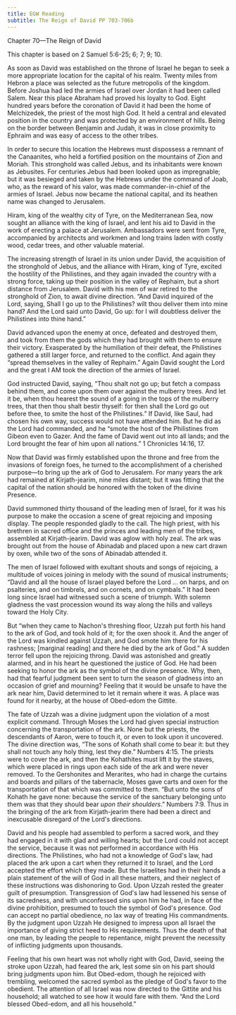 ```yaml
---
title: EGW Reading
subtitle: The Reign of David PP 703-706b
---
```


Chapter 70—The Reign of David

This chapter is based on 2 Samuel 5:6-25; 6; 7; 9; 10.

As soon as David was established on the throne of Israel he began to seek a more appropriate location for the capital of his realm. Twenty miles from Hebron a place was selected as the future metropolis of the kingdom. Before Joshua had led the armies of Israel over Jordan it had been called Salem. Near this place Abraham had proved his loyalty to God. Eight hundred years before the coronation of David it had been the home of Melchizedek, the priest of the most high God. It held a central and elevated position in the country and was protected by an environment of hills. Being on the border between Benjamin and Judah, it was in close proximity to Ephraim and was easy of access to the other tribes.

In order to secure this location the Hebrews must dispossess a remnant of the Canaanites, who held a fortified position on the mountains of Zion and Moriah. This stronghold was called Jebus, and its inhabitants were known as Jebusites. For centuries Jebus had been looked upon as impregnable; but it was besieged and taken by the Hebrews under the command of Joab, who, as the reward of his valor, was made commander-in-chief of the armies of Israel. Jebus now became the national capital, and its heathen name was changed to Jerusalem.

Hiram, king of the wealthy city of Tyre, on the Mediterranean Sea, now sought an alliance with the king of Israel, and lent his aid to David in the work of erecting a palace at Jerusalem. Ambassadors were sent from Tyre, accompanied by architects and workmen and long trains laden with costly wood, cedar trees, and other valuable material.

The increasing strength of Israel in its union under David, the acquisition of the stronghold of Jebus, and the alliance with Hiram, king of Tyre, excited the hostility of the Philistines, and they again invaded the country with a strong force, taking up their position in the valley of Rephaim, but a short distance from Jerusalem. David with his men of war retired to the stronghold of Zion, to await divine direction. “And David inquired of the Lord, saying, Shall I go up to the Philistines? wilt thou deliver them into mine hand? And the Lord said unto David, Go up: for I will doubtless deliver the Philistines into thine hand.”

David advanced upon the enemy at once, defeated and destroyed them, and took from them the gods which they had brought with them to ensure their victory. Exasperated by the humiliation of their defeat, the Philistines gathered a still larger force, and returned to the conflict. And again they “spread themselves in the valley of Rephaim.” Again David sought the Lord and the great I AM took the direction of the armies of Israel.

God instructed David, saying, “Thou shalt not go up; but fetch a compass behind them, and come upon them over against the mulberry trees. And let it be, when thou hearest the sound of a going in the tops of the mulberry trees, that then thou shalt bestir thyself: for then shall the Lord go out before thee, to smite the host of the Philistines.” If David, like Saul, had chosen his own way, success would not have attended him. But he did as the Lord had commanded, and he “smote the host of the Philistines from Gibeon even to Gazer. And the fame of David went out into all lands; and the Lord brought the fear of him upon all nations.” 1 Chronicles 14:16, 17.

Now that David was firmly established upon the throne and free from the invasions of foreign foes, he turned to the accomplishment of a cherished purpose—to bring up the ark of God to Jerusalem. For many years the ark had remained at Kirjath-jearim, nine miles distant; but it was fitting that the capital of the nation should be honored with the token of the divine Presence.

David summoned thirty thousand of the leading men of Israel, for it was his purpose to make the occasion a scene of great rejoicing and imposing display. The people responded gladly to the call. The high priest, with his brethren in sacred office and the princes and leading men of the tribes, assembled at Kirjath-jearim. David was aglow with holy zeal. The ark was brought out from the house of Abinadab and placed upon a new cart drawn by oxen, while two of the sons of Abinadab attended it.

The men of Israel followed with exultant shouts and songs of rejoicing, a multitude of voices joining in melody with the sound of musical instruments; “David and all the house of Israel played before the Lord ... on harps, and on psalteries, and on timbrels, and on cornets, and on cymbals.” It had been long since Israel had witnessed such a scene of triumph. With solemn gladness the vast procession wound its way along the hills and valleys toward the Holy City.

But “when they came to Nachon's threshing floor, Uzzah put forth his hand to the ark of God, and took hold of it; for the oxen shook it. And the anger of the Lord was kindled against Uzzah, and God smote him there for his rashness; \[marginal reading\] and there he died by the ark of God.” A sudden terror fell upon the rejoicing throng. David was astonished and greatly alarmed, and in his heart he questioned the justice of God. He had been seeking to honor the ark as the symbol of the divine presence. Why, then, had that fearful judgment been sent to turn the season of gladness into an occasion of grief and mourning? Feeling that it would be unsafe to have the ark near him, David determined to let it remain where it was. A place was found for it nearby, at the house of Obed-edom the Gittite.

The fate of Uzzah was a divine judgment upon the violation of a most explicit command. Through Moses the Lord had given special instruction concerning the transportation of the ark. None but the priests, the descendants of Aaron, were to touch it, or even to look upon it uncovered. The divine direction was, “The sons of Kohath shall come to bear it: but they shall not touch any holy thing, lest they die.” Numbers 4:15. The priests were to cover the ark, and then the Kohathites must lift it by the staves, which were placed in rings upon each side of the ark and were never removed. To the Gershonites and Merarites, who had in charge the curtains and boards and pillars of the tabernacle, Moses gave carts and oxen for the transportation of that which was committed to them. “But unto the sons of Kohath he gave none: because the service of the sanctuary belonging unto them was that they should bear _upon their shoulders_.” Numbers 7:9. Thus in the bringing of the ark from Kirjath-jearim there had been a direct and inexcusable disregard of the Lord's directions.

David and his people had assembled to perform a sacred work, and they had engaged in it with glad and willing hearts; but the Lord could not accept the service, because it was not performed in accordance with His directions. The Philistines, who had not a knowledge of God's law, had placed the ark upon a cart when they returned it to Israel, and the Lord accepted the effort which they made. But the Israelites had in their hands a plain statement of the will of God in all these matters, and their neglect of these instructions was dishonoring to God. Upon Uzzah rested the greater guilt of presumption. Transgression of God's law had lessened his sense of its sacredness, and with unconfessed sins upon him he had, in face of the divine prohibition, presumed to touch the symbol of God's presence. God can accept no partial obedience, no lax way of treating His commandments. By the judgment upon Uzzah He designed to impress upon all Israel the importance of giving strict heed to His requirements. Thus the death of that one man, by leading the people to repentance, might prevent the necessity of inflicting judgments upon thousands.

Feeling that his own heart was not wholly right with God, David, seeing the stroke upon Uzzah, had feared the ark, lest some sin on his part should bring judgments upon him. But Obed-edom, though he rejoiced with trembling, welcomed the sacred symbol as the pledge of God's favor to the obedient. The attention of all Israel was now directed to the Gittite and his household; all watched to see how it would fare with them. “And the Lord blessed Obed-edom, and all his household.”